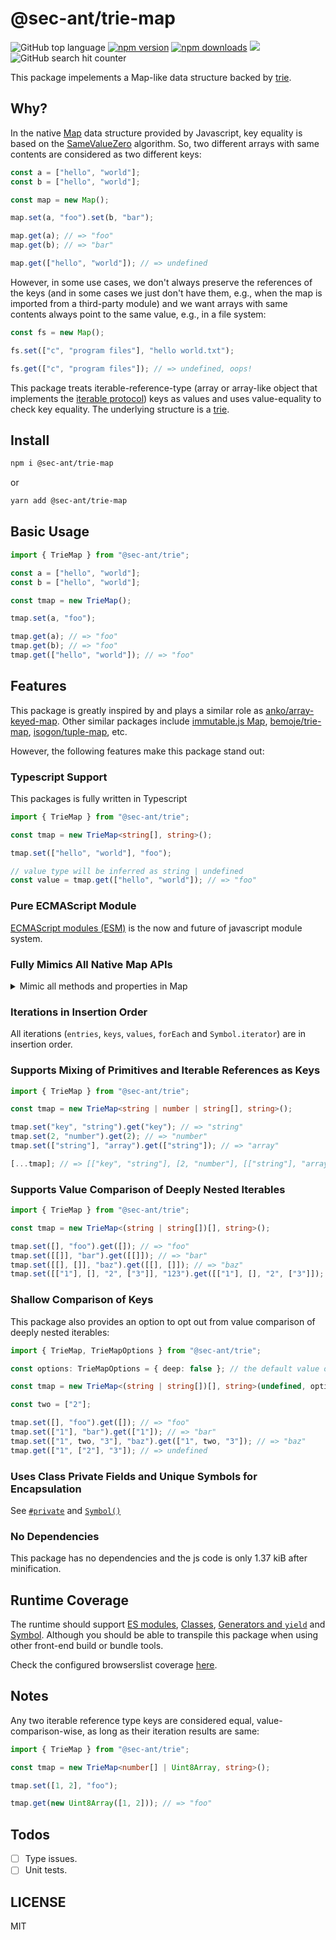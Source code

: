 # @sec-ant/trie-map

![GitHub top language](https://img.shields.io/github/languages/top/Sec-ant/trie-map) [![npm version](https://img.shields.io/npm/v/@sec-ant/trie-map)](https://www.npmjs.com/package/@sec-ant/trie-map) [![npm downloads](https://img.shields.io/npm/dm/@sec-ant/trie-map)](https://www.npmjs.com/package/@sec-ant/trie-map) [![](https://data.jsdelivr.com/v1/package/npm/@sec-ant/trie-map/badge?style=rounded)](https://www.jsdelivr.com/package/npm/@sec-ant/trie-map) ![GitHub search hit counter](https://img.shields.io/github/search/Sec-ant/trie-map/goto)

This package impelements a Map-like data structure backed by [trie](https://en.wikipedia.org/wiki/Trie).

## Why?

In the native [Map](https://developer.mozilla.org/docs/Web/JavaScript/Reference/Global_Objects/Map) data structure provided by Javascript, key equality is based on the [SameValueZero](https://developer.mozilla.org/docs/Web/JavaScript/Equality_comparisons_and_sameness#same-value-zero_equality) algorithm. So, two different arrays with same contents are considered as two different keys:

```js
const a = ["hello", "world"];
const b = ["hello", "world"];

const map = new Map();

map.set(a, "foo").set(b, "bar");

map.get(a); // => "foo"
map.get(b); // => "bar"

map.get(["hello", "world"]); // => undefined
```

However, in some use cases, we don't always preserve the references of the keys (and in some cases we just don't have them, e.g., when the map is imported from a third-party module) and we want arrays with same contents always point to the same value, e.g., in a file system:

```js
const fs = new Map();

fs.set(["c", "program files"], "hello world.txt");

fs.get(["c", "program files"]); // => undefined, oops!
```

This package treats iterable-reference-type (array or array-like object that implements the [iterable protocol](https://developer.mozilla.org/en-US/docs/Web/JavaScript/Reference/Iteration_protocols#the_iterable_protocol)) keys as values and uses value-equality to check key equality. The underlying structure is a [trie](https://en.wikipedia.org/wiki/Trie).

## Install

```bash
npm i @sec-ant/trie-map
```

or

```bash
yarn add @sec-ant/trie-map
```

## Basic Usage

```js
import { TrieMap } from "@sec-ant/trie";

const a = ["hello", "world"];
const b = ["hello", "world"];

const tmap = new TrieMap();

tmap.set(a, "foo");

tmap.get(a); // => "foo"
tmap.get(b); // => "foo"
tmap.get(["hello", "world"]); // => "foo"
```

## Features

This package is greatly inspired by and plays a similar role as [anko/array-keyed-map](https://github.com/anko/array-keyed-map). Other similar packages include [immutable.js Map](https://immutable-js.com/docs/v3.8.2/Map/#:~:text=Map%27s%20keys%20can%20be,used%20as%20a%20key.), [bemoje/trie-map](https://github.com/bemoje/trie-map), [isogon/tuple-map](https://github.com/isogon/tuple-map), etc.

However, the following features make this package stand out:

### Typescript Support

This packages is fully written in Typescript

```ts
import { TrieMap } from "@sec-ant/trie";

const tmap = new TrieMap<string[], string>();

tmap.set(["hello", "world"], "foo");

// value type will be inferred as string | undefined
const value = tmap.get(["hello", "world"]); // => "foo"
```

### Pure ECMAScript Module

[ECMAScript modules (ESM)](https://developer.mozilla.org/docs/Web/JavaScript/Guide/Modules) is the now and future of javascript module system.

### Fully Mimics All Native Map APIs

<details>
  <summary>Mimic all methods and properties in <href src="https://developer.mozilla.org/docs/Web/JavaScript/Reference/Global_Objects/Map#instance_properties">Map</href></summary>

```ts
import { TrieMap } from "@sec-ant/trie";

// construct, use [key, value] entries to init a TrieMap instance
const tmap = new TrieMap<string[], string>([
  [["hello", "world"], "foo"],
  [["hello", "TrieMap"], "bar"],
]);

// set
tmap.set([], "empty"); // => tmap
tmap.set([""], "empty string"); // => tmap

// has
tmap.has(["hello", "world"]); // => true
tmap.has(["hello"]); // => false

// get
tmap.get([]); // => "empty"
tmap.get(["hello"]); // => undefined

// delete
tmap.delete([]); // => true
tmap.delete(["hello"]); // => false

// size
tmap.size; // => 3

// entries
[...tmap.entries()]; // => [[["hello", "world"], "foo"], [["hello", "TrieMap"], "bar"], [[""], "empty string"]]

// keys
[...tmap.keys()]; // => [["hello", "world"], ["hello", "TrieMap"], [""]]

// values
[...tmap.values()]; // => ["foo", "bar", "empty string"]

// forEach
tmap.forEach((value, key) => console.log([key[0], value])); // => [["hello", "foo"], ["hello", "bar"], ["", "empty string"]]

// Symbol.iterator
[...tmap]; // => same result as [...tmap.entries()]

// Symbol.toStringTag
tmap.toString(); // => [object TrieMap]

// clear
tmap.clear(); // => undefined, remove all key-value pairs
```

</details>

### Iterations in Insertion Order

All iterations (`entries`, `keys`, `values`, `forEach` and `Symbol.iterator`) are in insertion order.

### Supports Mixing of Primitives and Iterable References as Keys

```ts
import { TrieMap } from "@sec-ant/trie";

const tmap = new TrieMap<string | number | string[], string>();

tmap.set("key", "string").get("key"); // => "string"
tmap.set(2, "number").get(2); // => "number"
tmap.set(["string"], "array").get(["string"]); // => "array"

[...tmap]; // => [["key", "string"], [2, "number"], [["string"], "array"]]
```

### Supports Value Comparison of Deeply Nested Iterables

```ts
import { TrieMap } from "@sec-ant/trie";

const tmap = new TrieMap<(string | string[])[], string>();

tmap.set([], "foo").get([]); // => "foo"
tmap.set([[]], "bar").get([[]]); // => "bar"
tmap.set([[], []], "baz").get([[], []]); // => "baz"
tmap.set([["1"], [], "2", ["3"]], "123").get([["1"], [], "2", ["3"]]); // => "123"
```

### Shallow Comparison of Keys

This package also provides an option to opt out from value comparison of deeply nested iterables:

```ts
import { TrieMap, TrieMapOptions } from "@sec-ant/trie";

const options: TrieMapOptions = { deep: false }; // the default value of deep is true

const tmap = new TrieMap<(string | string[])[], string>(undefined, options);

const two = ["2"];

tmap.set([], "foo").get([]); // => "foo"
tmap.set(["1"], "bar").get(["1"]); // => "bar"
tmap.set(["1", two, "3"], "baz").get(["1", two, "3"]); // => "baz"
tmap.get(["1", ["2"], "3"]); // => undefined
```

### Uses Class Private Fields and Unique Symbols for Encapsulation

See [`#private`](https://developer.mozilla.org/docs/Web/JavaScript/Reference/Classes/Private_class_fields) and [`Symbol()`](https://developer.mozilla.org/docs/Web/JavaScript/Reference/Global_Objects/Symbol)

### No Dependencies

This package has no dependencies and the js code is only 1.37 kiB after minification.

## Runtime Coverage

The runtime should support [ES modules](https://caniuse.com/?search=es%20modules), [Classes](https://caniuse.com/?search=classes), [Generators and `yield`](https://caniuse.com/?search=yield) and [Symbol](https://caniuse.com/?search=symbol). Although you should be able to transpile this package when using other front-end build or bundle tools.

Check the configured browserslist coverage [here](https://browsersl.ist/#q=supports+es6-module+and+last+4+versions%2C+Chrome+%3E%3D+74%2C+Edge+%3E%3D+79%2C+Safari+%3E%3D+14.1%2C+Firefox+%3E%3D+90%2C+Opera+%3E%3D+62%2C+ChromeAndroid+%3E%3D+107%2C+iOS+%3E%3D+15%2C+Samsung+%3E%3D+11.1%2C+node+%3E%3D+14).

## Notes

Any two iterable reference type keys are considered equal, value-comparison-wise, as long as their iteration results are same:

```ts
import { TrieMap } from "@sec-ant/trie";

const tmap = new TrieMap<number[] | Uint8Array, string>();

tmap.set([1, 2], "foo");

tmap.get(new Uint8Array([1, 2])); // => "foo"
```

## Todos

- [ ] Type issues.
- [ ] Unit tests.

## LICENSE

MIT
